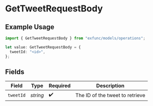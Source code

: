 # GetTweetRequestBody

## Example Usage

```typescript
import { GetTweetRequestBody } from "exfunc/models/operations";

let value: GetTweetRequestBody = {
  tweetId: "<id>",
};
```

## Fields

| Field                           | Type                            | Required                        | Description                     |
| ------------------------------- | ------------------------------- | ------------------------------- | ------------------------------- |
| `tweetId`                       | *string*                        | :heavy_check_mark:              | The ID of the tweet to retrieve |